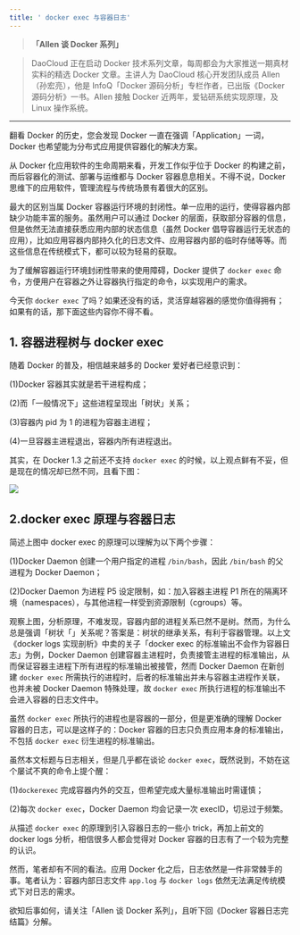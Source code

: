 ```yaml
---
title: ' docker exec 与容器日志'
---
```


<!-- reviewed by fiona -->

>**「Allen 谈 Docker 系列」**

>DaoCloud 正在启动 Docker 技术系列文章，每周都会为大家推送一期真材实料的精选 Docker 文章。主讲人为 DaoCloud 核心开发团队成员 Allen（孙宏亮），他是 InfoQ「Docker 源码分析」专栏作者，已出版《Docker 源码分析》一书。Allen 接触 Docker 近两年，爱钻研系统实现原理，及 Linux 操作系统。

---

翻看 Docker 的历史，您会发现 Docker 一直在强调「Application」一词，Docker 也希望能为分布式应用提供容器化的解决方案。

从 Docker 化应用软件的生命周期来看，开发工作似乎位于 Docker 的构建之前，而后容器化的测试、部署与运维都与 Docker 容器息息相关。不得不说，Docker 思维下的应用软件，管理流程与传统场景有着很大的区别。

最大的区别当属 Docker 容器运行环境的封闭性。单一应用的运行，使得容器内部缺少功能丰富的服务。虽然用户可以通过 Docker 的层面，获取部分容器的信息，但是依然无法直接获悉应用内部的状态信息（虽然 Docker 倡导容器运行无状态的应用），比如应用容器内部持久化的日志文件、应用容器内部的临时存储等等。而这些信息在传统模式下，都可以较为轻易的获取。

为了缓解容器运行环境封闭性带来的使用障碍，Docker 提供了 `docker exec` 命令，方便用户在容器之外让容器执行指定的命令，以实现用户的需求。

今天你 `docker exec` 了吗？如果还没有的话，灵活穿越容器的感觉你值得拥有；如果有的话，那下面这些内容你不得不看。

## 1. 容器进程树与 docker exec

随着 Docker 的普及，相信越来越多的 Docker 爱好者已经意识到：

(1)Docker 容器其实就是若干进程构成；

(2)而「一般情况下」这些进程呈现出「树状」关系；

(3)容器内 pid 为 1 的进程为容器主进程；

(4)一旦容器主进程退出，容器内所有进程退出。

其实，在 Docker 1.3 之前还不支持 `docker exec` 的时候，以上观点鲜有不妥，但是现在的情况却已然不同，且看下图：

![](http://7xi8kv.com5.z0.glb.qiniucdn.com/docker_exec-2.png)

## 2.docker exec 原理与容器日志

简述上图中 docker exec 的原理可以理解为以下两个步骤：

(1)Docker Daemon 创建一个用户指定的进程 `/bin/bash`，因此 `/bin/bash` 的父进程为 Docker Daemon；

(2)Docker Daemon 为进程 P5 设定限制，如：加入容器主进程 P1 所在的隔离环境（namespaces），与其他进程一样受到资源限制（cgroups）等。

观察上图，分析原理，不难发现，容器内部的进程关系已然不是树。然而，为什么总是强调「树状「」关系呢？答案是：树状的继承关系，有利于容器管理。以上文《docker logs 实现剖析》中卖的关子「docker exec 的标准输出不会作为容器日志」为例，Docker Daemon 创建容器主进程时，负责接管主进程的标准输出，从而保证容器主进程下所有进程的标准输出被接管，然而 Docker Daemon 在新创建 `docker exec` 所需执行的进程时，后者的标准输出并未与容器主进程作关联，也并未被 Docker Daemon 特殊处理，故 `docker exec` 所执行进程的标准输出不会进入容器的日志文件中。

虽然 `docker exec` 所执行的进程也是容器的一部分，但是更准确的理解 Docker 容器的日志，可以是这样子的：Docker 容器的日志只负责应用本身的标准输出，不包括 `docker exec` 衍生进程的标准输出。

虽然本文标题与日志相关，但是几乎都在谈论 `docker exec`，既然说到，不妨在这个屡试不爽的命令上提个醒：

(1)`dockerexec` 完成容器内外的交互，但希望完成大量标准输出时需谨慎；

(2)每次 `docker exec`，Docker Daemon 均会记录一次 execID，切忌过于频繁。


从描述 `docker exec` 的原理到引入容器日志的一些小 trick，再加上前文的 docker logs 分析，相信很多人都会觉得对 Docker 容器的日志有了一个较为完整的认识。

然而，笔者却有不同的看法。应用 Docker 化之后，日志依然是一件非常棘手的事。笔者认为：容器内部日志文件 `app.log` 与 `docker logs` 依然无法满足传统模式下对日志的需求。

欲知后事如何，请关注「Allen 谈 Docker 系列」，且听下回《Docker 容器日志完结篇》分解。